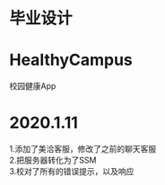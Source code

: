 # 毕业设计
# HealthyCampus
校园健康App


# 2020.1.11
1.添加了美洽客服，修改了之前的聊天客服  
2.把服务器转化为了SSM  
3.校对了所有的错误提示，以及响应  
